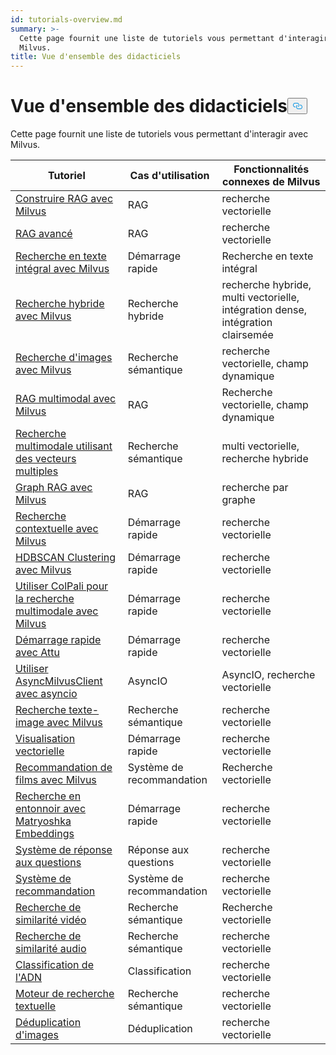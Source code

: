 ```yaml
---
id: tutorials-overview.md
summary: >-
  Cette page fournit une liste de tutoriels vous permettant d'interagir avec
  Milvus.
title: Vue d'ensemble des didacticiels
---
```


<h1 id="Tutorials-Overview" class="common-anchor-header">Vue d'ensemble des didacticiels<button data-href="#Tutorials-Overview" class="anchor-icon" translate="no">
      <svg translate="no"
        aria-hidden="true"
        focusable="false"
        height="20"
        version="1.1"
        viewBox="0 0 16 16"
        width="16"
      >
        <path
          fill="#0092E4"
          fill-rule="evenodd"
          d="M4 9h1v1H4c-1.5 0-3-1.69-3-3.5S2.55 3 4 3h4c1.45 0 3 1.69 3 3.5 0 1.41-.91 2.72-2 3.25V8.59c.58-.45 1-1.27 1-2.09C10 5.22 8.98 4 8 4H4c-.98 0-2 1.22-2 2.5S3 9 4 9zm9-3h-1v1h1c1 0 2 1.22 2 2.5S13.98 12 13 12H9c-.98 0-2-1.22-2-2.5 0-.83.42-1.64 1-2.09V6.25c-1.09.53-2 1.84-2 3.25C6 11.31 7.55 13 9 13h4c1.45 0 3-1.69 3-3.5S14.5 6 13 6z"
        ></path>
      </svg>
    </button></h1><p>Cette page fournit une liste de tutoriels vous permettant d'interagir avec Milvus.</p>
<table>
<thead>
<tr><th>Tutoriel</th><th>Cas d'utilisation</th><th>Fonctionnalités connexes de Milvus</th></tr>
</thead>
<tbody>
<tr><td><a href="/docs/fr/v2.5.x/build-rag-with-milvus.md">Construire RAG avec Milvus</a></td><td>RAG</td><td>recherche vectorielle</td></tr>
<tr><td><a href="/docs/fr/v2.5.x/how_to_enhance_your_rag.md">RAG avancé</a></td><td>RAG</td><td>recherche vectorielle</td></tr>
<tr><td><a href="/docs/fr/v2.5.x/full_text_search_with_milvus.md">Recherche en texte intégral avec Milvus</a></td><td>Démarrage rapide</td><td>Recherche en texte intégral</td></tr>
<tr><td><a href="/docs/fr/v2.5.x/hybrid_search_with_milvus.md">Recherche hybride avec Milvus</a></td><td>Recherche hybride</td><td>recherche hybride, multi vectorielle, intégration dense, intégration clairsemée</td></tr>
<tr><td><a href="/docs/fr/v2.5.x/image_similarity_search.md">Recherche d'images avec Milvus</a></td><td>Recherche sémantique</td><td>recherche vectorielle, champ dynamique</td></tr>
<tr><td><a href="/docs/fr/v2.5.x/multimodal_rag_with_milvus.md">RAG multimodal avec Milvus</a></td><td>RAG</td><td>Recherche vectorielle, champ dynamique</td></tr>
<tr><td><a href="/docs/fr/v2.5.x/multimodal_rag_with_milvus.md">Recherche multimodale utilisant des vecteurs multiples</a></td><td>Recherche sémantique</td><td>multi vectorielle, recherche hybride</td></tr>
<tr><td><a href="/docs/fr/v2.5.x/graph_rag_with_milvus.md">Graph RAG avec Milvus</a></td><td>RAG</td><td>recherche par graphe</td></tr>
<tr><td><a href="/docs/fr/v2.5.x/contextual_retrieval_with_milvus.md">Recherche contextuelle avec Milvus</a></td><td>Démarrage rapide</td><td>recherche vectorielle</td></tr>
<tr><td><a href="/docs/fr/v2.5.x/hdbscan_clustering_with_milvus.md">HDBSCAN Clustering avec Milvus</a></td><td>Démarrage rapide</td><td>recherche vectorielle</td></tr>
<tr><td><a href="/docs/fr/v2.5.x/use_ColPali_with_milvus.md">Utiliser ColPali pour la recherche multimodale avec Milvus</a></td><td>Démarrage rapide</td><td>recherche vectorielle</td></tr>
<tr><td><a href="/docs/fr/v2.5.x/quickstart_with_attu.md">Démarrage rapide avec Attu</a></td><td>Démarrage rapide</td><td>recherche vectorielle</td></tr>
<tr><td><a href="/docs/fr/v2.5.x/use-async-milvus-client-with-asyncio.md">Utiliser AsyncMilvusClient avec asyncio</a></td><td>AsyncIO</td><td>AsyncIO, recherche vectorielle</td></tr>
<tr><td><a href="/docs/fr/v2.5.x/text_image_search.md">Recherche texte-image avec Milvus</a></td><td>Recherche sémantique</td><td>recherche vectorielle</td></tr>
<tr><td><a href="/docs/fr/v2.5.x/vector_visualization.md">Visualisation vectorielle</a></td><td>Démarrage rapide</td><td>recherche vectorielle</td></tr>
<tr><td><a href="/docs/fr/v2.5.x/movie_recommendation_with_milvus.md">Recommandation de films avec Milvus</a></td><td>Système de recommandation</td><td>Recherche vectorielle</td></tr>
<tr><td><a href="/docs/fr/v2.5.x/funnel_search_with_matryoshka.md">Recherche en entonnoir avec Matryoshka Embeddings</a></td><td>Démarrage rapide</td><td>recherche vectorielle</td></tr>
<tr><td><a href="/docs/fr/v2.5.x/question_answering_system.md">Système de réponse aux questions</a></td><td>Réponse aux questions</td><td>recherche vectorielle</td></tr>
<tr><td><a href="/docs/fr/v2.5.x/recommendation_system.md">Système de recommandation</a></td><td>Système de recommandation</td><td>recherche vectorielle</td></tr>
<tr><td><a href="/docs/fr/v2.5.x/video_similarity_search.md">Recherche de similarité vidéo</a></td><td>Recherche sémantique</td><td>Recherche vectorielle</td></tr>
<tr><td><a href="/docs/fr/v2.5.x/audio_similarity_search.md">Recherche de similarité audio</a></td><td>Recherche sémantique</td><td>recherche vectorielle</td></tr>
<tr><td><a href="/docs/fr/v2.5.x/dna_sequence_classification.md">Classification de l'ADN</a></td><td>Classification</td><td>recherche vectorielle</td></tr>
<tr><td><a href="/docs/fr/v2.5.x/text_search_engine.md">Moteur de recherche textuelle</a></td><td>Recherche sémantique</td><td>recherche vectorielle</td></tr>
<tr><td><a href="/docs/fr/v2.5.x/image_deduplication_system.md">Déduplication d'images</a></td><td>Déduplication</td><td>recherche vectorielle</td></tr>
</tbody>
</table>
